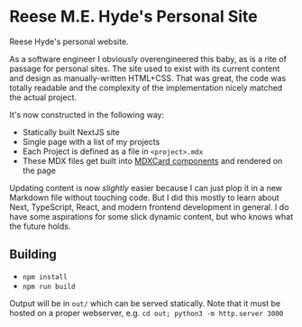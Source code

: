 # Reese M.E. Hyde's Personal Site

Reese Hyde's personal website.

As a software engineer I obviously overengineered this baby, as is a rite of passage for  personal sites.
The site used to exist with its current content and design as manually-written HTML+CSS. That was great, the code 
was totally readable and the complexity of the implementation nicely matched the actual project.

It's now constructed in the following way:
- Statically built NextJS site
- Single page with a list of my projects
- Each Project is defined as a file in `<project>.mdx`
- These MDX files get built into [MDXCard components](./app/ui/cards/mdxcards.tsx) and rendered on the page

Updating content is now _slightly_ easier because I can just plop it in a new Markdown file without touching code. But 
I did this mostly to learn about Next, TypeScript, React, and modern frontend development in general. I do have some 
aspirations for some slick dynamic content, but who knows what the future holds.

## Building
- `npm install`
- `npm run build`

Output will be in `out/` which can be served statically. Note that it must be hosted on a proper webserver, 
e.g. `cd out; python3 -m http.server 3000`
